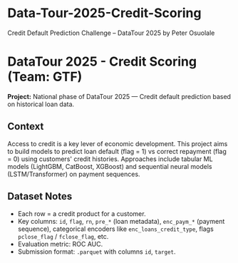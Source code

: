 # Data-Tour-2025-Credit-Scoring
Credit Default Prediction Challenge – DataTour 2025 by Peter Osuolale
# DataTour 2025 - Credit Scoring (Team: GTF)

**Project:** National phase of DataTour 2025 — Credit default prediction based on historical loan data.

## Context
Access to credit is a key lever of economic development. This project aims to build models to predict loan default (flag = 1) vs correct repayment (flag = 0) using customers' credit histories.
Approaches include tabular ML models (LightGBM, CatBoost, XGBoost) and sequential neural models (LSTM/Transformer) on payment sequences.

## Dataset Notes
- Each row = a credit product for a customer.
- Key columns: `id`, `flag`, `rn`, `pre_*` (loan metadata), `enc_paym_*` (payment sequence), categorical encoders like `enc_loans_credit_type`, flags `pclose_flag` / `fclose_flag`, etc.
- Evaluation metric: ROC AUC.
- Submission format: `.parquet` with columns `id`, `target`.